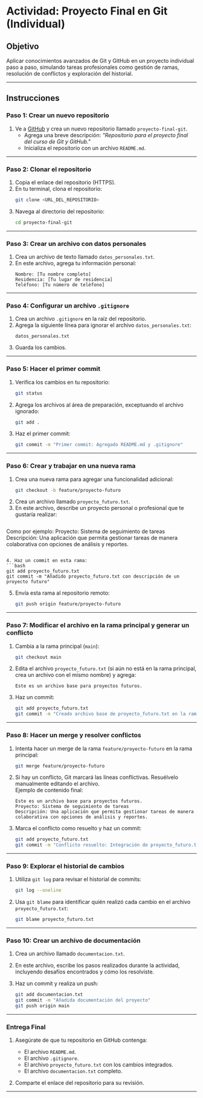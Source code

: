 
# **Actividad: Proyecto Final en Git (Individual)**

## **Objetivo**  
Aplicar conocimientos avanzados de Git y GitHub en un proyecto individual paso a paso, simulando tareas profesionales como gestión de ramas, resolución de conflictos y exploración del historial.

---

## **Instrucciones**

### **Paso 1: Crear un nuevo repositorio**
1. Ve a [GitHub](https://github.com) y crea un nuevo repositorio llamado `proyecto-final-git`.  
   - Agrega una breve descripción: *"Repositorio para el proyecto final del curso de Git y GitHub."*
   - Inicializa el repositorio con un archivo `README.md`.

---

### **Paso 2: Clonar el repositorio**
1. Copia el enlace del repositorio (HTTPS).  
2. En tu terminal, clona el repositorio:  
   ```bash
   git clone <URL_DEL_REPOSITORIO>
   ```
3. Navega al directorio del repositorio:  
   ```bash
   cd proyecto-final-git
   ```

---

### **Paso 3: Crear un archivo con datos personales**
1. Crea un archivo de texto llamado `datos_personales.txt`.  
2. En este archivo, agrega tu información personal:  
   ```
   Nombre: [Tu nombre completo]  
   Residencia: [Tu lugar de residencia]  
   Teléfono: [Tu número de teléfono]  
   ```

---

### **Paso 4: Configurar un archivo `.gitignore`**
1. Crea un archivo `.gitignore` en la raíz del repositorio.  
2. Agrega la siguiente línea para ignorar el archivo `datos_personales.txt`:  
   ```
   datos_personales.txt
   ```
3. Guarda los cambios.

---

### **Paso 5: Hacer el primer commit**
1. Verifica los cambios en tu repositorio:  
   ```bash
   git status
   ```
2. Agrega los archivos al área de preparación, exceptuando el archivo ignorado:  
   ```bash
   git add .
   ```
3. Haz el primer commit:  
   ```bash
   git commit -m "Primer commit: Agregado README.md y .gitignore"
   ```

---

### **Paso 6: Crear y trabajar en una nueva rama**
1. Crea una nueva rama para agregar una funcionalidad adicional:  
   ```bash
   git checkout -b feature/proyecto-futuro
   ```
2. Crea un archivo llamado `proyecto_futuro.txt`.  
3. En este archivo, describe un proyecto personal o profesional que te gustaría realizar:  
   ```
  Como por ejemplo:
   Proyecto: Sistema de seguimiento de tareas  
   Descripción: Una aplicación que permita gestionar tareas de manera colaborativa con opciones de análisis y reportes.  
   ```

4. Haz un commit en esta rama:  
   ```bash
   git add proyecto_futuro.txt
   git commit -m "Añadido proyecto_futuro.txt con descripción de un proyecto futuro"
   ```

5. Envía esta rama al repositorio remoto:  
   ```bash
   git push origin feature/proyecto-futuro
   ```

---

### **Paso 7: Modificar el archivo en la rama principal y generar un conflicto**
1. Cambia a la rama principal (`main`):  
   ```bash
   git checkout main
   ```
2. Edita el archivo `proyecto_futuro.txt` (si aún no está en la rama principal, crea un archivo con el mismo nombre) y agrega:  
   ```
   Este es un archivo base para proyectos futuros.
   ```

3. Haz un commit:  
   ```bash
   git add proyecto_futuro.txt
   git commit -m "Creado archivo base de proyecto_futuro.txt en la rama principal"
   ```

---

### **Paso 8: Hacer un merge y resolver conflictos**
1. Intenta hacer un merge de la rama `feature/proyecto-futuro` en la rama principal:  
   ```bash
   git merge feature/proyecto-futuro
   ```
2. Si hay un conflicto, Git marcará las líneas conflictivas. Resuélvelo manualmente editando el archivo.  
   Ejemplo de contenido final:  
   ```
   Este es un archivo base para proyectos futuros.
   Proyecto: Sistema de seguimiento de tareas  
   Descripción: Una aplicación que permita gestionar tareas de manera colaborativa con opciones de análisis y reportes.  
   ```

3. Marca el conflicto como resuelto y haz un commit:  
   ```bash
   git add proyecto_futuro.txt
   git commit -m "Conflicto resuelto: Integración de proyecto_futuro.txt"
   ```

---

### **Paso 9: Explorar el historial de cambios**
1. Utiliza `git log` para revisar el historial de commits:  
   ```bash
   git log --oneline
   ```
2. Usa `git blame` para identificar quién realizó cada cambio en el archivo `proyecto_futuro.txt`:  
   ```bash
   git blame proyecto_futuro.txt
   ```

---

### **Paso 10: Crear un archivo de documentación**
1. Crea un archivo llamado `documentacion.txt`.  
2. En este archivo, escribe los pasos realizados durante la actividad, incluyendo desafíos encontrados y cómo los resolviste.  

3. Haz un commit y realiza un push:  
   ```bash
   git add documentacion.txt
   git commit -m "Añadida documentación del proyecto"
   git push origin main
   ```

---

### **Entrega Final**
1. Asegúrate de que tu repositorio en GitHub contenga:  
   - El archivo `README.md`.  
   - El archivo `.gitignore`.  
   - El archivo `proyecto_futuro.txt` con los cambios integrados.  
   - El archivo `documentacion.txt` completo.  

2. Comparte el enlace del repositorio para su revisión.

---


